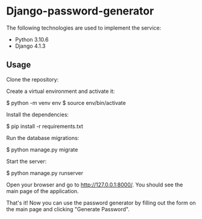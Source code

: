# Django-password-generator

The following technologies are used to implement the service:
- Python 3.10.6
- Django 4.1.3

## Usage

Clone the repository:

Create a virtual environment and activate it:

$ python -m venv env
$ source env/bin/activate

Install the dependencies:

$ pip install -r requirements.txt

Run the database migrations:

$ python manage.py migrate

Start the server:

$ python manage.py runserver

Open your browser and go to http://127.0.0.1:8000/. You should see the main page of the application.

That's it! Now you can use the password generator by filling out the form on the main page and clicking "Generate Password".



